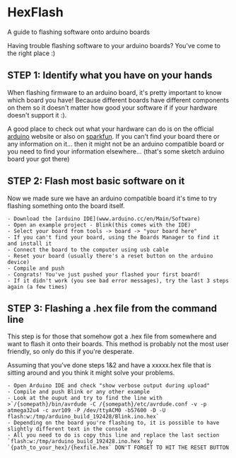 # HexFlash
A guide to flashing software onto arduino boards

Having trouble flashing software to your arduino boards? You've come to the right place :)

## STEP 1: Identify what you have on your hands
When flashing firmware to an arduino board, it's pretty important to know which board you have! Because different boards have different components on them so it doesn't matter how good your software if if your hardware doesn't support it :).

A good place to check out what your hardware can do is on the official [arduino](www.arduino.cc) website or also on [sparkfun](www.sparkfun.com). If you can't find your board there or any information on it... then it might not be an arduino compatible board or you need to find your information elsewhere... (that's some sketch arduino board your got there) 

## STEP 2: Flash most basic software on it
Now we made sure we have an arduino compatible board it's time to try flashing something onto the board itself.

	- Download the [arduino IDE](www.arduino.cc/en/Main/Software) 
	- Open an example project - Blink(this comes with the IDE)
	- Select your board from tools -> board -> "your board here"
	- If you can't find your board, using the Boards Manager to find it and install it
	- Connect the board to the computer using usb cable
	- Reset your board (usually there's a reset button on the arduino device)
	- Compile and push
	- Congrats! You've just pushed your flashed your first board!
	- If it didn't work (you see bad error messages), try the last 3 steps again (a few times)
	
## STEP 3: Flashing a .hex file from the command line
This step is for those that somehow got a .hex file from somewhere and want to flash it onto their boards. This method is probably not the most user friendly, so only do this if you're desperate.

Assuming that you've done steps 1&2 and have a xxxxx.hex file that is sitting around and you think it might solve your problems.   

	- Open Arduino IDE and check "show verbose output during upload"
	- Compile and push Blink or any other example
	- Look at the ouput and try to find the line with 
	>`/{somepath}/bin/avrdude -C /{somepath}/etc/avrdude.conf -v -p atmega32u4 -c avr109 -P /dev/ttyACM0 -b57600 -D -U flash:w:/tmp/arduino_build_192428/Blink.ino.hex` 
	- Depending on the board you're flashing to, it is possible to have slightly different text in the console
	- All you need to do is copy this line and replace the last section `flash:w:/tmp/arduino_build_192428.ino.hex` by `{path_to_your_hex}/{hexfile.hex` DON'T FORGET TO HIT THE RESET BUTTON
